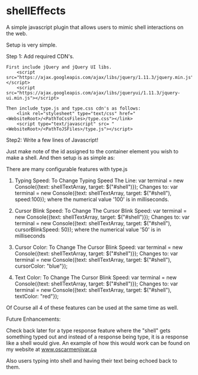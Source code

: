 # shellEffects
A simple javascript plugin that allows users to mimic shell interactions on the web. 



Setup is very simple. 

Step 1:
	Add required CDN's.  
		
	First include jQuery and jQuery UI libs.
		<script src="https://ajax.googleapis.com/ajax/libs/jquery/1.11.3/jquery.min.js"></script>
		<script src="https://ajax.googleapis.com/ajax/libs/jqueryui/1.11.3/jquery-ui.min.js"></script> 

	Then include type.js and type.css cdn's as follows:
		<link rel="stylesheet" type="text/css" href="<WebsiteRoot>/<PathToCssFiles>/type.css"></link>
		<script type="text/javascript" src= "<WebsiteRoot>/<PathToJSFiles>/type.js"></script>

Step2: Write a few lines of Javascript!

Just make note of the id assigned to the container element you wish to make a shell. And then setup is as simple as:

<script type="text/javascript">
	//Need jquery to tell us when document is ready (assures) target will be available on the DOM and run time
	$(document).ready(function (){
		//A simple javascript array to hold the text that you wish to be typed out. Each set of text in quotes is its own line.
		var shellTextArray = ["Hello! The following text will appear on a single line", "This is now a new line", "And this is yet another line"];
		//Create a console (shell object) and specify the text. "target" is the container to hold the shell.
		var terminal = new Console({text: shellTextArray, target: $("#shell")});
		//now run the text being typed animation.
		terminal.RunConsole();
	});
</script>


There are many configurable features with type.js

1. Typing Speed:
	To Change Typing Speed The Line:
		var terminal = new Console({text: shellTextArray, target: $("#shell")});
	Changes to:
		var terminal = new Console({text: shellTextArray, target: $("#shell"), speed:100});
	where the numerical value '100' is in milliseconds.

2. Cursor Blink Speed:
	To Change The  Cursor Blink Speed:
		var terminal = new Console({text: shellTextArray, target: $("#shell")});
	Changes to:
		var terminal = new Console({text: shellTextArray, target: $("#shell"), cursorBlinkSpeed: 50});
	where the numerical value '50' is in milliseconds

3. Cursor Color:
	To Change The  Cursor Blink Speed:
		var terminal = new Console({text: shellTextArray, target: $("#shell")});
	Changes to:
		var terminal = new Console({text: shellTextArray, target: $("#shell"), cursorColor: "blue"});

4. Text Color:
	To Change The  Cursor Blink Speed:
		var terminal = new Console({text: shellTextArray, target: $("#shell")});
	Changes to:
		var terminal = new Console({text: shellTextArray, target: $("#shell"), textColor: "red"});

Of Course all 4 of these features can be used at the same time as well. 


Future Enhancements:

Check back later for a type response feature where the "shell" gets something typed out and instead of a response being type, it is a response like a shell would give. An example of how
this would work can be found on my website at www.oscarmenjivar.ca

Also users typing into shell and having their text being echoed back to them.

